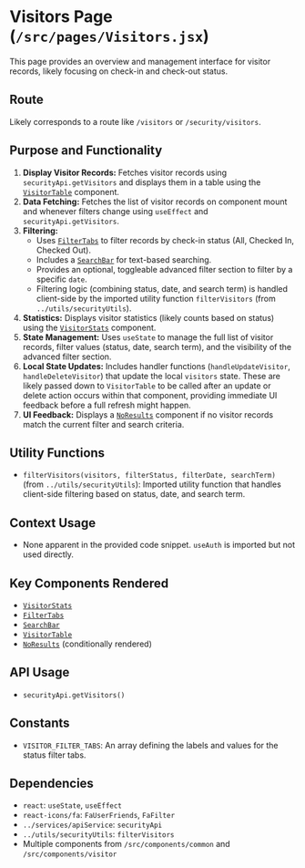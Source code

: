 # Visitors Page (`/src/pages/Visitors.jsx`)

This page provides an overview and management interface for visitor records, likely focusing on check-in and check-out status.

## Route

Likely corresponds to a route like `/visitors` or `/security/visitors`.

## Purpose and Functionality

1.  **Display Visitor Records:** Fetches visitor records using `securityApi.getVisitors` and displays them in a table using the [`VisitorTable`](../components/visitor/VisitorTable.md) component.
2.  **Data Fetching:** Fetches the list of visitor records on component mount and whenever filters change using `useEffect` and `securityApi.getVisitors`.
3.  **Filtering:**
    - Uses [`FilterTabs`](../components/common/FilterTabs.md) to filter records by check-in status (All, Checked In, Checked Out).
    - Includes a [`SearchBar`](../components/common/SearchBar.md) for text-based searching.
    - Provides an optional, toggleable advanced filter section to filter by a specific `date`.
    - Filtering logic (combining status, date, and search term) is handled client-side by the imported utility function `filterVisitors` (from `../utils/securityUtils`).
4.  **Statistics:** Displays visitor statistics (likely counts based on status) using the [`VisitorStats`](../components/visitor/VisitorStats.md) component.
5.  **State Management:** Uses `useState` to manage the full list of visitor records, filter values (status, date, search term), and the visibility of the advanced filter section.
6.  **Local State Updates:** Includes handler functions (`handleUpdateVisitor`, `handleDeleteVisitor`) that update the local `visitors` state. These are likely passed down to `VisitorTable` to be called after an update or delete action occurs within that component, providing immediate UI feedback before a full refresh might happen.
7.  **UI Feedback:** Displays a [`NoResults`](../components/common/NoResults.md) component if no visitor records match the current filter and search criteria.

## Utility Functions

- `filterVisitors(visitors, filterStatus, filterDate, searchTerm)` (from `../utils/securityUtils`): Imported utility function that handles client-side filtering based on status, date, and search term.

## Context Usage

- None apparent in the provided code snippet. `useAuth` is imported but not used directly.

## Key Components Rendered

- [`VisitorStats`](../components/visitor/VisitorStats.md)
- [`FilterTabs`](../components/common/FilterTabs.md)
- [`SearchBar`](../components/common/SearchBar.md)
- [`VisitorTable`](../components/visitor/VisitorTable.md)
- [`NoResults`](../components/common/NoResults.md) (conditionally rendered)

## API Usage

- `securityApi.getVisitors()`

## Constants

- `VISITOR_FILTER_TABS`: An array defining the labels and values for the status filter tabs.

## Dependencies

- `react`: `useState`, `useEffect`
- `react-icons/fa`: `FaUserFriends`, `FaFilter`
- `../services/apiService`: `securityApi`
- `../utils/securityUtils`: `filterVisitors`
- Multiple components from `/src/components/common` and `/src/components/visitor`
